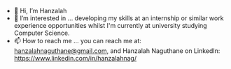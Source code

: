 - 👋 Hi, I’m Hanzalah
- 👀 I’m interested in ... developing my skills at an internship or similar work experience opportunities whilst I'm currently at university studying Computer Science.
- 📫 How to reach me ... you can reach me at: hanzalahnaguthane@gmail.com, and Hanzalah Naguthane on LinkedIn: https://www.linkedin.com/in/hanzalahnag/

<!---
realhanzalah/realhanzalah is a ✨ special ✨ repository because its `README.md` (this file) appears on your GitHub profile.
You can click the Preview link to take a look at your changes.
--->
